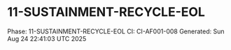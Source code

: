 # 11-SUSTAINMENT-RECYCLE-EOL
Phase: 11-SUSTAINMENT-RECYCLE-EOL
CI: CI-AF001-008
Generated: Sun Aug 24 22:41:03 UTC 2025
